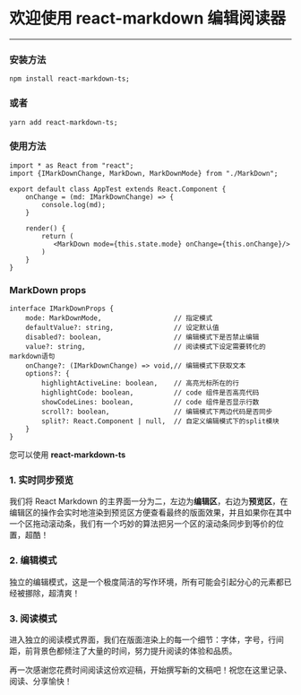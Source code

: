 # 欢迎使用 react-markdown 编辑阅读器
------
### 安装方法
```
npm install react-markdown-ts;
```
### 或者
```
yarn add react-markdown-ts;
```

### 使用方法
```
import * as React from "react";
import {IMarkDownChange, MarkDown, MarkDownMode} from "./MarkDown";

export default class AppTest extends React.Component {
    onChange = (md: IMarkDownChange) => {
        console.log(md);
    }

    render() {
        return (
           <MarkDown mode={this.state.mode} onChange={this.onChange}/>
        )
    }
}
```

### MarkDown props
```
interface IMarkDownProps {
    mode: MarkDownMode,                  // 指定模式
    defaultValue?: string,               // 设定默认值
    disabled?: boolean,                  // 编辑模式下是否禁止编辑
    value?: string,                      // 阅读模式下设定需要转化的markdown语句
    onChange?: (IMarkDownChange) => void,// 编辑模式下获取文本
    options?: {
        highlightActiveLine: boolean,    // 高亮光标所在的行
        highlightCode: boolean,          // code 组件是否高亮代码
        showCodeLines: boolean,          // code 组件是否显示行数
        scroll?: boolean,                // 编辑模式下两边代码是否同步
        split?: React.Component | null,  // 自定义编辑模式下的split模块
    }
}
```

您可以使用 **react-markdown-ts**

### 1. 实时同步预览

我们将 React Markdown 的主界面一分为二，左边为**编辑区**，右边为**预览区**，在编辑区的操作会实时地渲染到预览区方便查看最终的版面效果，并且如果你在其中一个区拖动滚动条，我们有一个巧妙的算法把另一个区的滚动条同步到等价的位置，超酷！

### 2. 编辑模式

独立的编辑模式，这是一个极度简洁的写作环境，所有可能会引起分心的元素都已经被挪除，超清爽！

### 3. 阅读模式

进入独立的阅读模式界面，我们在版面渲染上的每一个细节：字体，字号，行间距，前背景色都倾注了大量的时间，努力提升阅读的体验和品质。

再一次感谢您花费时间阅读这份欢迎稿，开始撰写新的文稿吧！祝您在这里记录、阅读、分享愉快！
